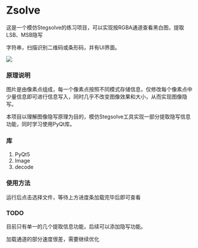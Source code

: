 # Zsolve

这是一个模仿Stegsolve的练习项目，可以实现按RGBA通道查看黑白图，提取LSB、MSB隐写

字符串，扫描识别二维码或条形码，并有UI界面。

<img src="https://raw.githubusercontent.com//Sansui-Zhang-z/Zsolve/edit/main/Show.png" />

### 原理说明

图片是由像素点组成，每一个像素点按照不同模式存储信息，仅修改每个像素点中少量信息即可进行信息写入，同时几乎不改变图像效果和大小，从而实现图像隐写。

本项目以理解图像隐写原理为目的，模仿Stegsolve工具实现一部分提取隐写信息功能，同时学习使用PyQt库。

### 库

1. PyQt5
2. Image
3. decode

### 使用方法

运行后点击选择文件，等待上方进度条加载完毕后即可查看

### TODO

目前只有单一的几个提取信息功能，后续可以添加隐写功能。

加载通道的部分速度很差，需要继续优化
